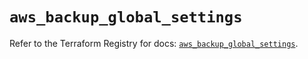 # `aws_backup_global_settings`

Refer to the Terraform Registry for docs: [`aws_backup_global_settings`](https://registry.terraform.io/providers/hashicorp/aws/6.14.0/docs/resources/backup_global_settings).
